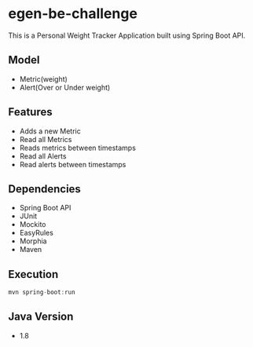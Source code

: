 # egen-be-challenge

This is a Personal Weight Tracker Application built using Spring Boot API. 
## Model
- Metric(weight)
- Alert(Over or Under weight)

## Features

- Adds a new Metric
- Read all Metrics
- Reads metrics between timestamps
- Read all Alerts
- Read alerts between timestamps

## Dependencies

- Spring Boot API
- JUnit
- Mockito
- EasyRules
- Morphia
- Maven

## Execution

```java
mvn spring-boot:run 
```
## Java Version

- 1.8
